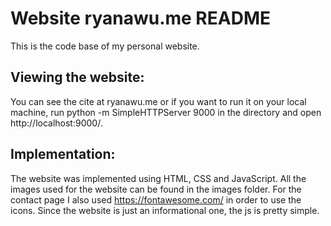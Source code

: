 # Website ryanawu.me README
This is the code base of my personal website.

## Viewing the website:
You can see the cite at ryanawu.me or if you want to run it on your local machine, run python -m SimpleHTTPServer 9000 in the directory and open http://localhost:9000/.

## Implementation:
The website was implemented using HTML, CSS and JavaScript.
All the images used for the website can be found in the images folder.
For the contact page I also used https://fontawesome.com/ in order to use the icons.
Since the website is just an informational one, the js is pretty simple.
